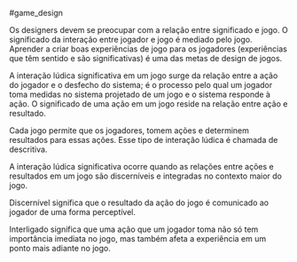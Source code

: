 #game_design 

Os designers devem se preocupar com a relação entre significado e jogo. O significado da interação entre jogador e jogo é mediado pelo jogo.
Aprender a criar boas experiências de jogo para os jogadores (experiências que têm sentido e são significativas) é uma das metas de design de jogos.

A interação lúdica significativa em um jogo surge da relação entre a ação do jogador e o desfecho do sistema; é o processo pelo qual um jogador toma medidas no sistema projetado de um jogo e o sistema responde à ação. O significado de uma ação em um jogo reside na relação entre ação e resultado.

Cada jogo permite que os jogadores, tomem ações e determinem resultados para essas ações. Esse tipo de interação lúdica é chamada de descritiva.

A interação lúdica significativa ocorre quando as relações entre ações e resultados em um jogo são discerníveis e integradas no contexto maior do jogo.

Discernível significa que o resultado da ação do jogo é comunicado ao jogador de uma forma perceptível.

Interligado significa que uma ação que um jogador toma não só tem importância imediata no jogo, mas também afeta a experiência em um ponto mais adiante no jogo.